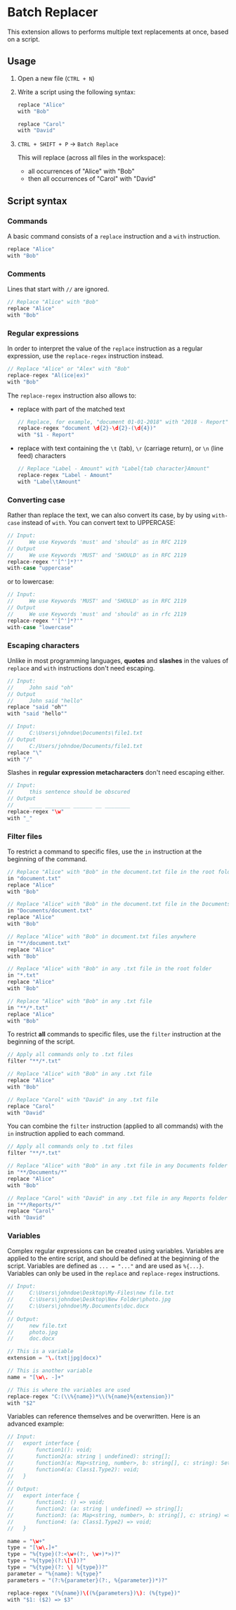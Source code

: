 # Batch Replacer

This extension allows to performs multiple text replacements at once, based on a script.

## Usage

1. Open a new file (`CTRL + N`)
2. Write a script using the following syntax:

    ```c
    replace "Alice"
    with "Bob"

    replace "Carol"
    with "David"
    ```

3. `CTRL + SHIFT + P` -> `Batch Replace`

    This will replace (across all files in the workspace):
    - all occurrences of "Alice" with "Bob"
    - then all occurrences of "Carol" with "David"

## Script syntax

### Commands

A basic command consists of a `replace` instruction and a `with` instruction.

```c
replace "Alice"
with "Bob"
```

### Comments

Lines that start with `//` are ignored.

```c
// Replace "Alice" with "Bob"
replace "Alice"
with "Bob"
```

### Regular expressions

In order to interpret the value of the `replace` instruction as a regular expression, use the `replace-regex`
instruction instead.

```c
// Replace "Alice" or "Alex" with "Bob"
replace-regex "Al(ice|ex)"
with "Bob"
```

The `replace-regex` instruction also allows to:

- replace with part of the matched text

    ```c
    // Replace, for example, "document 01-01-2018" with "2018 - Report"
    replace-regex "document \d{2}-\d{2}-(\d{4})"
    with "$1 - Report"
    ```

- replace with text containing the `\t` (tab), `\r` (carriage return), or `\n` (line feed) characters

    ```c
    // Replace "Label - Amount" with "Label{tab character}Amount"
    replace-regex "Label - Amount"
    with "Label\tAmount"
    ```

### Converting case

Rather than replace the text, we can also convert its case, by by using `with-case` instead of `with`. You can convert text to UPPERCASE:
```c
// Input:
//     We use Keywords 'must' and 'should' as in RFC 2119
// Output
//     We use Keywords 'MUST' and 'SHOULD' as in RFC 2119
replace-regex "'[^']*?'"
with-case "uppercase"
```
or to lowercase:
```c
// Input:
//     We use Keywords 'MUST' and 'SHOULD' as in RFC 2119
// Output
//     We use Keywords 'must' and 'should' as in rfc 2119
replace-regex "'[^']*?'"
with-case "lowercase"
```

### Escaping characters

Unlike in most programming languages, **quotes** and **slashes** in the values of `replace` and `with` instructions
don't need escaping.

```c
// Input:
//     John said "oh"
// Output
//     John said "hello"
replace "said "oh""
with "said "hello""
```

```c
// Input:
//     C:\Users\johndoe\Documents\file1.txt
// Output
//     C:/Users/johndoe/Documents/file1.txt
replace "\"
with "/"
```

Slashes in **regular expression metacharacters** don't need escaping either.

```c
// Input:
//     this sentence should be obscured
// Output
//     ____ ________ ______ __ ________
replace-regex "\w"
with "_"
```

### Filter files

To restrict a command to specific files, use the `in` instruction at the beginning of the command.

```c
// Replace "Alice" with "Bob" in the document.txt file in the root folder
in "document.txt"
replace "Alice"
with "Bob"
```

```c
// Replace "Alice" with "Bob" in the document.txt file in the Documents folder in the root folder
in "Documents/document.txt"
replace "Alice"
with "Bob"
```

```c
// Replace "Alice" with "Bob" in document.txt files anywhere
in "**/document.txt"
replace "Alice"
with "Bob"
```

```c
// Replace "Alice" with "Bob" in any .txt file in the root folder
in "*.txt"
replace "Alice"
with "Bob"
```

```c
// Replace "Alice" with "Bob" in any .txt file
in "**/*.txt"
replace "Alice"
with "Bob"
```

To restrict **all** commands to specific files, use the `filter` instruction at the beginning of the script.

```c
// Apply all commands only to .txt files
filter "**/*.txt"

// Replace "Alice" with "Bob" in any .txt file
replace "Alice"
with "Bob"

// Replace "Carol" with "David" in any .txt file
replace "Carol"
with "David"
```

You can combine the `filter` instruction (applied to all commands) with the `in` instruction applied to each command.

```c
// Apply all commands only to .txt files
filter "**/*.txt"

// Replace "Alice" with "Bob" in any .txt file in any Documents folder
in "**/Documents/*"
replace "Alice"
with "Bob"

// Replace "Carol" with "David" in any .txt file in any Reports folder
in "**/Reports/*"
replace "Carol"
with "David"
```

### Variables

Complex regular expressions can be created using variables. Variables are applied to the entire script, and should be
defined at the beginning of the script. Variables are defined as `... = "..."` and are used as `%{...}`. Variables
can only be used in the `replace` and `replace-regex` instructions.

```c
// Input:
//     C:\Users\johndoe\Desktop\My-Files\new file.txt
//     C:\Users\johndoe\Desktop\New Folder\photo.jpg
//     C:\Users\johndoe\My.Documents\doc.docx
//
// Output:
//     new file.txt
//     photo.jpg
//     doc.docx

// This is a variable
extension = "\.(txt|jpg|docx)"

// This is another variable
name = "[\w\. -]+"

// This is where the variables are used
replace-regex "C:(\\%{name})*\\(%{name}%{extension})"
with "$2"
```

Variables can reference themselves and be overwritten. Here is an advanced example:

```c
// Input:
//   export interface {
//       function1(): void;
//       function2(a: string | undefined): string[];
//       function3(a: Map<string, number>, b: string[], c: string): Set<number> | undefined;
//       function4(a: Class1.Type2): void;
//   }
//
// Output:
//   export interface {
//       function1: () => void;
//       function2: (a: string | undefined) => string[];
//       function3: (a: Map<string, number>, b: string[], c: string) => Set<number> | undefined;
//       function4: (a: Class1.Type2) => void;
//   }

name = "\w+"
type = "[\w\.]+"
type = "%{type}(?:<\w+(?:, \w+)*>)?"
type = "%{type}(?:\[\])?"
type = "%{type}(?: \| %{type})?"
parameter = "%{name}: %{type}"
parameters = "(?:%{parameter}(?:, %{parameter})*)?"

replace-regex "(%{name})\((%{parameters})\): (%{type})"
with "$1: ($2) => $3"
```